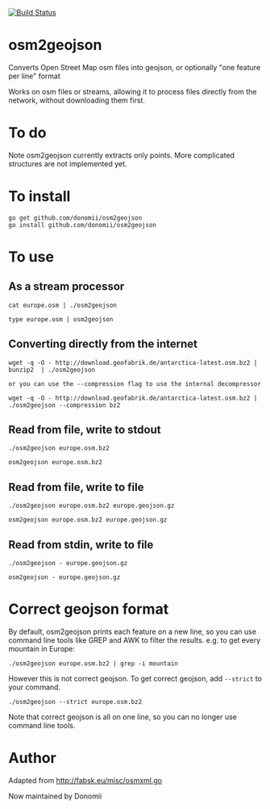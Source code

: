 [![Build Status](https://travis-ci.org/donomii/osm2geojson.svg?branch=master)](https://travis-ci.org/donomii/osm2geojson)

# osm2geojson
Converts Open Street Map osm files into geojson, or optionally "one feature per line" format

Works on osm files or streams, allowing it to process files directly from the network, without downloading them first.

# To do

Note osm2geojson currently extracts only points.  More complicated structures are not implemented yet.

# To install

    go get github.com/donomii/osm2geojson
    go install github.com/donomii/osm2geojson

# To use

## As a stream processor

    cat europe.osm | ./osm2geojson

    type europe.osm | osm2geojson
	
## Converting directly from the internet

	wget -q -O - http://download.geofabrik.de/antarctica-latest.osm.bz2 | bunzip2  | ./osm2geojson
	
	or you can use the --compression flag to use the internal decompressor
	
	wget -q -O - http://download.geofabrik.de/antarctica-latest.osm.bz2 |  ./osm2geojson --compression bz2
	

## Read from file, write to stdout

    ./osm2geojson europe.osm.bz2

    osm2geojson europe.osm.bz2 

## Read from file, write to file

    ./osm2geojson europe.osm.bz2 europe.geojson.gz

    osm2geojson europe.osm.bz2 europe.geojson.gz

## Read from stdin, write to file

    ./osm2geojson - europe.geojson.gz

    osm2geojson - europe.geojson.gz

# Correct geojson format

By default, osm2geojson prints each feature on a new line, so you can use command line tools like GREP and AWK to filter the results.  e.g. to get every mountain in Europe:

	./osm2geojson europe.osm.bz2 | grep -i mountain
	
However this is not correct geojson.  To get correct geojson, add ```--strict``` to your command.

	./osm2geojson --strict europe.osm.bz2
	
Note that correct geojson is all on one line, so you can no longer use command line tools.

# Author

Adapted from http://fabsk.eu/misc/osmxml.go

Now maintained by Donomii
